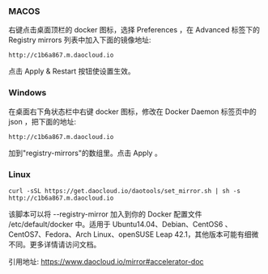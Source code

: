 ### MACOS
右键点击桌面顶栏的 docker 图标，选择 Preferences ，在 Advanced 标签下的 Registry mirrors 列表中加入下面的镜像地址:
```
http://c1b6a867.m.daocloud.io
```
点击 Apply & Restart 按钮使设置生效。

### Windows
在桌面右下角状态栏中右键 docker 图标，修改在 Docker Daemon 标签页中的 json ，把下面的地址:
```
http://c1b6a867.m.daocloud.io
```  
加到"registry-mirrors"的数组里。点击 Apply 。


### Linux
```
curl -sSL https://get.daocloud.io/daotools/set_mirror.sh | sh -s http://c1b6a867.m.daocloud.io
```
该脚本可以将 --registry-mirror 加入到你的 Docker 配置文件 /etc/default/docker 中。适用于 Ubuntu14.04、Debian、CentOS6 、CentOS7、Fedora、Arch Linux、openSUSE Leap 42.1，其他版本可能有细微不同。更多详情请访问文档。

引用地址:
https://www.daocloud.io/mirror#accelerator-doc
